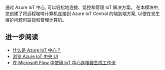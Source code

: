 通过 Azure IoT 中心, 可以轻松地连接、监控和管理 IoT 解决方案。 在本模块中, 您创建了将远程咖啡计算机连接到 Azure IoT Central 的端到端方案, 以便在发生维护问题时监视和管理计算机。

## <a name="further-reading"></a>进一步阅读

- [什么是 Azure IoT 中心？](https://docs.microsoft.com/azure/iot-central/overview-iot-central)
- [浏览 Azure IoT 中央 UI](https://docs.microsoft.com/azure/iot-central/overview-iot-central-tour)
- [在 Microsoft Flow 中使用 IoT 中心连接器生成工作流](https://docs.microsoft.com/azure/iot-central/howto-add-microsoft-flow)